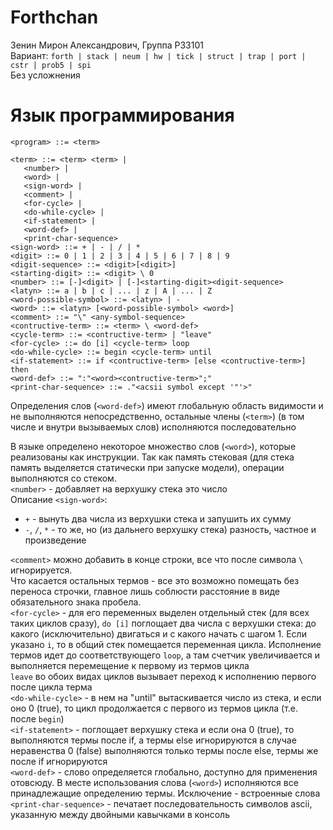 # Forthchan
Зенин Мирон Александрович, Группа P33101  
Вариант: `forth | stack | neum | hw | tick | struct | trap | port | cstr | prob5 | spi`  
Без усложнения  
# Язык программирования
```ebnf
<program> ::= <term>

<term> ::= <term> <term> | 
   <number> | 
   <word> | 
   <sign-word> |
   <comment> | 
   <for-cycle> | 
   <do-while-cycle> |
   <if-statement> |
   <word-def> |
   <print-char-sequence>
<sign-word> ::= + | - | / | *
<digit> ::= 0 | 1 | 2 | 3 | 4 | 5 | 6 | 7 | 8 | 9
<digit-sequence> ::= <digit>[<digit>]
<starting-digit> ::= <digit> \ 0
<number> ::= [-]<digit> | [-]<starting-digit><digit-sequence>
<latyn> ::= a | b | c | ... | z | A | ... | Z
<word-possible-symbol> ::= <latyn> | -
<word> ::= <latyn> [<word-possible-symbol> <word>]
<comment> ::= "\" <any-symbol-sequence>
<contructive-term> ::= <term> \ <word-def>
<cycle-term> ::= <contructive-term> | "leave"
<for-cycle> ::= do [i] <cycle-term> loop
<do-while-cycle> ::= begin <cycle-term> until
<if-statement> ::= if <contructive-term> [else <contructive-term>] then
<word-def> ::= ":"<word><contructive-term>";"
<print-char-sequence> ::= ."<acsii symbol except '"'>"
```
Определения слов (`<word-def>`) имеют глобальную область видимости и не выполняются непосредственно,
остальные члены (`<term>`) (в том числе и внутри вызываемых слов) исполняются последовательно

В языке определено некоторое множество слов (`<word>`), которые реализованы как инструкции.
Так как память стековая (для стека память выделяется статически при запуске модели), 
операции выполняются со стеком.  
`<number>` - добавляет на верхушку стека это число  
Описание `<sign-word>`:  
- `+` - вынуть два числа из верхушки стека и запушить их сумму
- `-`, `/`, `*` - то же, но (из дальнего верхушку стека) разность, частное и произведение

`<comment>` можно добавить в конце строки, все что после символа `\` игнорируется.  
Что касается остальных термов - все это возможно помещать без переноса строчки, 
главное лишь соблюсти расстояние в виде обязательного знака пробела.  
`<for-cycle>` - для его переменных выделен отдельный стек (для всех таких циклов сразу), 
`do [i]` поглощает два числа с верхушки стека: 
до какого (исключительно) двигаться и с какого начать с шагом 1. 
Если указано `i`, то в общий стек помещается переменная цикла.
Исполнение термов идет до соответствующего `loop`, а там счетчик увеличивается и выполняется перемещение к первому из термов цикла  
`leave` во обоих видах циклов вызывает переход к исполнению первого после цикла терма  
`<do-while-cycle>` - в нем на "until" вытаскивается число из стека, и если оно 0 (true), 
то цикл продолжается с первого из термов цикла (т.е. после `begin`)  
`<if-statement>` - поглощает верхушку стека и если она 0 (true), то выполняются термы после if, а термы else игнорируются
в случае неравенства 0 (false) выполняются только термы после else, термы же после if игнорируются  
`<word-def>` - слово определяется глобально, доступно для применения отовсюду. 
В месте использования слова (`<word>`) исполняются все принадлежащие определению термы.
Исключение - встроенные слова  
`<print-char-sequence>` - печатает последовательность символов ascii, указанную между двойными кавычками в консоль  

